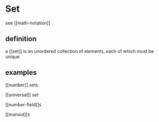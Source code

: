 # Set

see [[math-notation]]

## definition

a [[set]] is an unordered collection of elements, each of which must be unique

## examples

[[number]] sets

[[universal]] set

[[number-field]]s

[[monoid]]s
